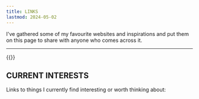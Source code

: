 ```yaml
---
title: LINKS
lastmod: 2024-05-02
---
```

I've gathered some of my favourite websites and inspirations and put them on this page to share with anyone who comes across it. 

---

{{<links>}}

## CURRENT INTERESTS

Links to things I currently find interesting or worth thinking about:
